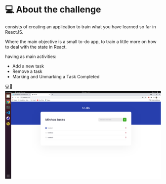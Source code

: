 <h1> 💻 About the challenge</h1>

consists of creating an application to train what you have learned so far in ReactJS.

Where the main objective is a small to-do app, to train a little more on how to deal with the state in React.

having as main activities:
<ul>
<li>Add a new task</li>
<li>Remove a task</li>
<li>Marking and Unmarking a Task Completed</li>
</ul>

💻🎥
<img src="https://github.com/jose-rgb/Ignite/blob/main/.github/to.do.png" />
